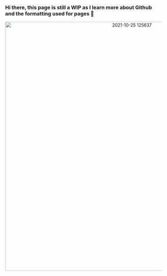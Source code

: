 ### Hi there, this page is still a WIP as I learn more about Github and the formatting used for pages 👋

<p align="center">
<img src="https://user-images.githubusercontent.com/45125817/138690836-a5459645-0f80-4f1c-b85e-1124d8e2d015.png" alt="2021-10-25 125637" width="800"/>

  



<!--
**yesthisusernameistaken/yesthisusernameistaken** is a ✨ _special_ ✨ repository because its `README.md` (this file) appears on your GitHub profile.

Here are some ideas to get you started:

- 🔭 I’m currently working on ...
- 🌱 I’m currently learning ...
- 👯 I’m looking to collaborate on ...
- 🤔 I’m looking for help with ...
- 💬 Ask me about ...
- 📫 How to reach me: ...
- 😄 Pronouns: ...
- ⚡ Fun fact: ...
-->

